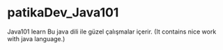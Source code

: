 # patikaDev_Java101
Java101 learn
Bu java dili ile güzel çalışmalar içerir. (It contains nice work with java language.)
